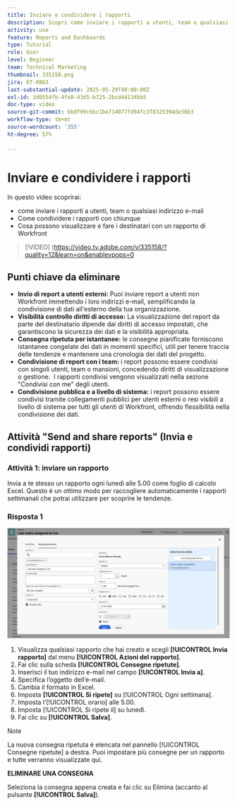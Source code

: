 ```yaml
---
title: Inviare e condividere i rapporti
description: Scopri come inviare i rapporti a utenti, team o qualsiasi indirizzo e-mail e come condividerli con chiunque in Workfront.
activity: use
feature: Reports and Dashboards
type: Tutorial
role: User
level: Beginner
team: Technical Marketing
thumbnail: 335158.png
jira: KT-8863
last-substantial-update: 2025-05-29T00:00:00Z
exl-id: 3d0554fb-4fe0-43d5-b725-2bcd44134bb5
doc-type: video
source-git-commit: bbdf99c6bc1be714077fd94fc3f8325394de36b3
workflow-type: tm+mt
source-wordcount: '355'
ht-degree: 57%

---
```


# Inviare e condividere i rapporti

In questo video scoprirai:

* come inviare i rapporti a utenti, team o qualsiasi indirizzo e-mail
* Come condividere i rapporti con chiunque
* Cosa possono visualizzare e fare i destinatari con un rapporto di Workfront

>[!VIDEO] (https://video.tv.adobe.com/v/335158/?quality=12&learn=on&enablevpops=0

## Punti chiave da eliminare

* **Invio di report a utenti esterni:** Puoi inviare report a utenti non Workfront immettendo i loro indirizzi e-mail, semplificando la condivisione di dati all&#39;esterno della tua organizzazione. &#x200B;
* **Visibilità controllo diritti di accesso:** La visualizzazione del report da parte del destinatario dipende dai diritti di accesso impostati, che garantiscono la sicurezza dei dati e la visibilità appropriata. &#x200B;
* **Consegna ripetuta per istantanee:** le consegne pianificate forniscono istantanee congelate dei dati in momenti specifici, utili per tenere traccia delle tendenze e mantenere una cronologia dei dati del progetto. &#x200B;
* **Condivisione di report con i team:** i report possono essere condivisi con singoli utenti, team o mansioni, concedendo diritti di visualizzazione o gestione. &#x200B; I rapporti condivisi vengono visualizzati nella sezione &quot;Condivisi con me&quot; degli utenti. &#x200B;
* **Condivisione pubblica e a livello di sistema:** i report possono essere condivisi tramite collegamenti pubblici per utenti esterni o resi visibili a livello di sistema per tutti gli utenti di Workfront, offrendo flessibilità nella condivisione dei dati.


## Attività &quot;Send and share reports&quot; (Invia e condividi rapporti)

### Attività 1: inviare un rapporto

Invia a te stesso un rapporto ogni lunedì alle 5.00 come foglio di calcolo Excel. Questo è un ottimo modo per raccogliere automaticamente i rapporti settimanali che potrai utilizzare per scoprire le tendenze.

### Risposta 1

![Immagine della schermata per impostare le consegne ripetute dei rapporti](assets/send-a-report.png)

1. Visualizza qualsiasi rapporto che hai creato e scegli **[!UICONTROL Invia rapporto]** dal menu **[!UICONTROL Azioni del rapporto]**.
1. Fai clic sulla scheda **[!UICONTROL Consegne ripetute]**.
1. Inserisci il tuo indirizzo e-mail nel campo **[!UICONTROL Invia a]**.
1. Specifica l’oggetto dell’e-mail.
1. Cambia il formato in Excel.
1. Imposta **[!UICONTROL Si ripete]** su [!UICONTROL Ogni settimana].
1. Imposta l’[!UICONTROL orario] alle 5.00.
1. Imposta [!UICONTROL Si ripete il] su lunedì.
1. Fai clic su **[!UICONTROL Salva]**.

>[!NOTE]
>
>La nuova consegna ripetuta è elencata nel pannello [!UICONTROL Consegne ripetute] a destra. Puoi impostare più consegne per un rapporto e tutte verranno visualizzate qui.

**ELIMINARE UNA CONSEGNA**

Seleziona la consegna appena creata e fai clic su Elimina (accanto al pulsante **[!UICONTROL Salva]**).
